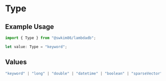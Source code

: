 # Type

## Example Usage

```typescript
import { Type } from "@swkim86/lambdadb";

let value: Type = "keyword";
```

## Values

```typescript
"keyword" | "long" | "double" | "datetime" | "boolean" | "sparseVector"
```